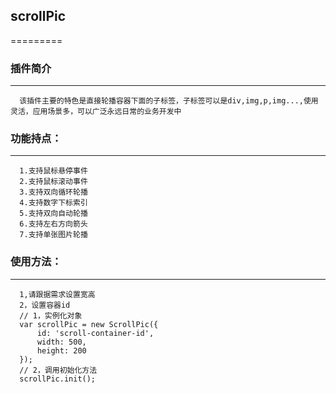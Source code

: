 ## scrollPic
=========

### 插件简介
***
      该插件主要的特色是直接轮播容器下面的子标签，子标签可以是div,img,p,img...,使用灵活，应用场景多，可以广泛永远日常的业务开发中

### 功能持点：
***
      1.支持鼠标悬停事件
      2.支持鼠标滚动事件
      3.支持双向循环轮播
      4.支持数字下标索引
      5.支持双向自动轮播
      6.支持左右方向箭头
      7.支持单张图片轮播

### 使用方法：
***
      1,请跟据需求设置宽高
      2，设置容器id
      // 1，实例化对象
      var scrollPic = new ScrollPic({
          id: 'scroll-container-id',
          width: 500,
          height: 200
      });
      // 2，调用初始化方法
      scrollPic.init();
